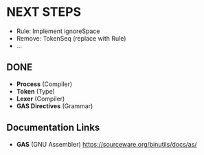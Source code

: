 # NEXT STEPS #

- Rule: Implement ignoreSpace
- Remove: TokenSeq (replace with Rule)
- ...

## DONE ##

- **Process** (Compiler)
- **Token** (Type)
- **Lexer** (Compiler)
- **GAS Directives** (Grammar)

## Documentation Links ##

- **GAS** (GNU Assembler) https://sourceware.org/binutils/docs/as/




